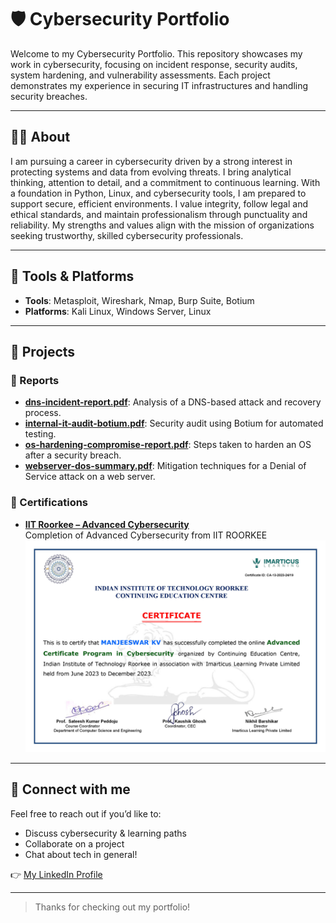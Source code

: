 # 🛡️ Cybersecurity Portfolio

Welcome to my Cybersecurity Portfolio. This repository showcases my work in cybersecurity, focusing on incident response, security audits, system hardening, and vulnerability assessments. Each project demonstrates my experience in securing IT infrastructures and handling security breaches.

---

## 👨‍💻 About

I am pursuing a career in cybersecurity driven by a strong interest in protecting systems and data from evolving threats. I bring analytical thinking, attention to detail, and a commitment to continuous learning. With a foundation in Python, Linux, and cybersecurity tools, I am prepared to support secure, efficient environments. I value integrity, follow legal and ethical standards, and maintain professionalism through punctuality and reliability. My strengths and values align with the mission of organizations seeking trustworthy, skilled cybersecurity professionals.

---

## 🧾 Tools & Platforms

- **Tools**: Metasploit, Wireshark, Nmap, Burp Suite, Botium
- **Platforms**: Kali Linux, Windows Server, Linux

---

## 📂 Projects

### 📘 Reports

- **[dns-incident-report.pdf](Reports/dns-incident-report.pdf)**: Analysis of a DNS-based attack and recovery process.
- **[internal-it-audit-botium.pdf](Reports/internal-it-audit-botium.pdf)**: Security audit using Botium for automated testing.
- **[os-hardening-compromise-report.pdf](Reports/os-hardening-compromise-report.pdf)**: Steps taken to harden an OS after a security breach.
- **[webserver-dos-summary.pdf](Reports/webserver-dos-summary.pdf)**: Mitigation techniques for a Denial of Service attack on a web server.

### 🏅 Certifications

- **[IIT Roorkee – Advanced Cybersecurity](certifications/IIT_roorkee.jpg)**  
  Completion of Advanced Cybersecurity from IIT ROORKEE  
  ![Certification](certifications/IIT_roorkee.jpg)

---

## 🤝 Connect with me

Feel free to reach out if you’d like to:
- Discuss cybersecurity & learning paths
- Collaborate on a project
- Chat about tech in general!

👉 [My LinkedIn Profile](https://www.linkedin.com/in/manjeeshkv)

---

> Thanks for checking out my portfolio!
